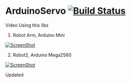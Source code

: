# ArduinoServo [![Build Status](https://travis-ci.org/quangthanh010290/Mlabviet_Servo.svg?branch=master)](https://travis-ci.org/quangthanh010290/Mlabviet_Servo)
Video Using this libs
  1. Robot Arm, Arduino Mini
  
   [![ScreenShot](https://raw.github.com/GabLeRoux/WebMole/master/ressources/WebMole_Youtube_Video.png)](https://youtu.be/gELJY262TCc?t=1m40s)
   
  2. Robot2, Arduino Mega2560
  
[![ScreenShot](https://raw.github.com/GabLeRoux/WebMole/master/ressources/WebMole_Youtube_Video.png)](https://www.youtube.com/watch?v=Okrmy0MSoTs&feature=youtu.be&t=1m38s)
  
Updated